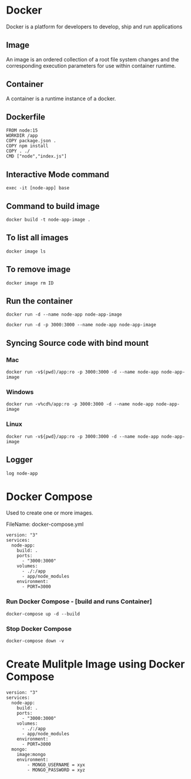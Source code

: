 # Docker

Docker is a platform for developers to develop, ship and run applications

## Image

An image is an ordered collection of a root file system changes and the corresponding execution parameters
for use within container runtime.

## Container
A container is a runtime instance of a docker.

## Dockerfile
``` docker
FROM node:15 
WORKDIR /app 
COPY package.json . 
COPY npm install
COPY . ./
CMD ["node","index.js"]
```

## Interactive Mode command
```
exec -it [node-app] base 
```

## Command to build image

```docker
docker build -t node-app-image .
```

## To list all images

```docker
docker image ls
```

## To remove image
```
docker image rm ID
```

## Run the container

```docker
docker run -d --name node-app node-app-image
```

```docker
docker run -d -p 3000:3000 --name node-app node-app-image
```                

## Syncing Source code with bind mount

### Mac

```docker
docker run -v$(pwd)/app:ro -p 3000:3000 -d --name node-app node-app-image
```

### Windows
```docker
docker run -v%cd%/app:ro -p 3000:3000 -d --name node-app node-app-image
```

### Linux
```docker
docker run -v${pwd}/app:ro -p 3000:3000 -d --name node-app node-app-image
```

## Logger
``` docker
log node-app
```

# Docker Compose  
  Used to create one or more images.

FileName: docker-compose.yml

```docker
version: "3"
services:
  node-app:
    build: .
    ports:
      - "3000:3000"
    volumes:
      - ./:/app
      - app/node_modules
    environment:
      - PORT=3000
```

### Run Docker Compose - [build and runs Container]

```docker
docker-compose up -d --build
```

### Stop Docker Compose

```docker
docker-compose down -v
```

# Create Mulitple Image using Docker Compose

```docker
version: "3"
services:
  node-app:
    build: .
    ports:
      - "3000:3000"
    volumes:
      - ./:/app
      - app/node_modules
    environment:
      - PORT=3000
  mongo:
    image:mongo
    environment:
        - MONGO_USERNAME = xyx
        - MONGO_PASSWORD = xyz
```
